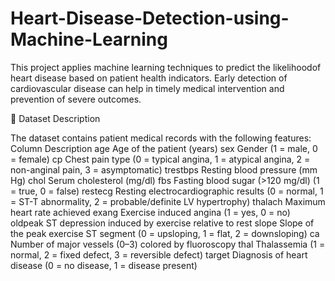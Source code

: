 # Heart-Disease-Detection-using-Machine-Learning
This project applies machine learning techniques to predict the likelihoodof heart disease based on patient health indicators. Early detection of cardiovascular disease can help in timely medical intervention and prevention of severe outcomes.

📂 Dataset Description

The dataset contains patient medical records with the following features:
Column	Description
age	Age of the patient (years)
sex	Gender (1 = male, 0 = female)
cp	Chest pain type (0 = typical angina, 1 = atypical angina, 2 = non-anginal pain, 3 = asymptomatic)
trestbps	Resting blood pressure (mm Hg)
chol	Serum cholesterol (mg/dl)
fbs	Fasting blood sugar (>120 mg/dl) (1 = true, 0 = false)
restecg	Resting electrocardiographic results (0 = normal, 1 = ST-T abnormality, 2 = probable/definite LV hypertrophy)
thalach	Maximum heart rate achieved
exang	Exercise induced angina (1 = yes, 0 = no)
oldpeak	ST depression induced by exercise relative to rest
slope	Slope of the peak exercise ST segment (0 = upsloping, 1 = flat, 2 = downsloping)
ca	Number of major vessels (0–3) colored by fluoroscopy
thal	Thalassemia (1 = normal, 2 = fixed defect, 3 = reversible defect)
target	Diagnosis of heart disease (0 = no disease, 1 = disease present)
